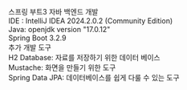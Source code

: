 스프링 부트3 자바 백엔드 개발  
IDE : IntelliJ IDEA 2024.2.0.2 (Community Edition)   
Java: openjdk version "17.0.12"   
Spring Boot 3.2.9  
추가 개발 도구  
H2 Database: 자료를 저장하기 위한 데이터 베이스  
Mustache: 화면을 만들기 위한 도구  
Spring Data JPA: 데이터베이스를 쉽게 다룰 수 있는 도구  
